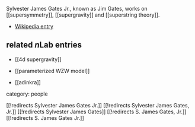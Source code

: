 
Sylvester James Gates Jr., known as Jim Gates, works on [[supersymmetry]], [[supergravity]] and [[superstring theory]].

* [Wikipedia entry](http://en.wikipedia.org/wiki/Sylvester_James_Gates)

## related $n$Lab entries 

* [[4d supergravity]]

* [[parameterized WZW model]]

* [[adinkra]]


category: people

[[!redirects Sylvester James Gates Jr.]]
[[!redirects Sylvester James Gates, Jr.]]
[[!redirects Sylvester James Gates]]
[[!redirects S. James Gates, Jr.]]
[[!redirects S. James Gates Jr.]]
